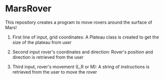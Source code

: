 # MarsRover
This repository creates a program to move rovers around the surface of Mars!

1. First line of input, grid coordinates: A Plateau class is created to get the size of the plateau from user

2. Second input rover's coordinates and direction: Rover's position and direction is retrieved from the user

3. Third input, rover's movement (L,R or M): A string of instructions is retrieved from the user to move the rover 


